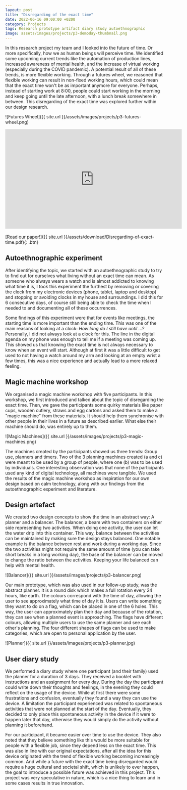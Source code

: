 ```yaml
---
layout: post
title: "Disregarding of the exact time"
date: 2022-06-16 09:00:00 +0200
category: Projects
tags: Research prototype artifact diary study autoethnographic
image: assets/images/projects/p3-demoday-thumbnail.png
---
```


In this research project my team and I looked into the future of time. Or more specifically, how we as human beings will perceive time. We identified some upcoming current trends like the automation of production lines, increased awareness of mental health, and the increase of virtual working (especially during the COVID pandemic). A potential result of all of these trends, is more flexible working. Through a futures wheel, we reasoned that flexible working can result in non-fixed working hours, which could mean that the exact time won't be as important anymore for everyone. Perhaps, instead of starting work at 8:00, people could start working in the morning and keep going until the late afternoon, with a lunch break somewhere in between. This disregarding of the exact time was explored further within our design research. 

![Futures Wheel]({{ site.url }}/assets/images/projects/p3-futures-wheel.png)

<div class="iframe-video">
<iframe width="560" height="315" src="https://www.youtube-nocookie.com/embed/NAewCEz69X4" title="YouTube video player" frameborder="0" allow="accelerometer; autoplay; clipboard-write; encrypted-media; gyroscope; picture-in-picture; web-share" allowfullscreen></iframe>
</div>

<br />
[Read our paper!]({{ site.url }}/assets/download/Disregarding-of-exact-time.pdf){: .btn}

## Autoethnographic experiment
After identifying the topic, we started with an autoethnographic study to try to find out for ourselves what living without an exact time can mean. As someone who always wears a watch and is almost addicted to knowing what time it is, I took this experiment the furthest by removing or covering the clock from my electronic devices (phone, tablet, laptop and desktop) and stopping or avoiding clocks in my house and surroundings. I did this for 6 consecutive days, of course still being able to check the time when I needed to and documenting all of these occurrences. 

Some findings of this experiment were that for events like meetings, the starting time is more important than the ending time. This was one of the main reasons of looking at a clock: *How long do I still have until ...?* Personally, I did not always look at a clock for this. The line in the digital agenda on my phone was enough to tell me if a meeting was coming up. This showed us that knowing the exact time is not always necessary to know when an event will start. Although at first it was a little difficult to get used to not having a watch around my arm and looking at an empty wrist a few times, this was a nice experience and actually lead to a more relaxed feeling. 

## Magic machine workshop
We organised a magic machine workshop with five participants. In this workshop, we first introduced and talked about the topic of disregarding the exact time. Then, we gave the participants some quirky materials like paper cups, wooden cutlery, straws and egg cartons and asked them to make a "magic machine" from these materials. It should help them synchronise with other people in their lives in a future as described earlier. What else their machine should do, was entirely up to them.

![Magic Machines]({{ site.url }}/assets/images/projects/p3-magic-machines.png)

The machines created by the participants showed us three trends: Group use, planners and timers. Two of the 3 planning machines created (a and c) were meant to be used by a group of people, where one (b) was to be used by individuals. One interesting observation was that none of the participants used any kind of digital technology, all machines were tangible. We used the results of the magic machine workshop as inspiration for our own design based on calm technology, along with our findings from the autoethnographic experiment and literature. 

## Design artefact
We created two design concepts to show the time in an abstract way: A planner and a balancer. The balancer, a beam with two containers on either side representing two activities. When doing one activity, the user can let the water drip into this container. This way, balance between the activities can be maintained by making sure the design stays balanced. One notable example is the balance between rest and work during a working day. Since the two activities might not require the same amount of time (you can take short breaks in a long working day), the base of the balancer can be moved to change the ratio between the activities. Keeping your life balanced can help with mental health. 

![Balancer]({{ site.url }}/assets/images/projects/p3-balancer.png)

Our main prototype, which was also used in our follow-up study, was the abstract planner. It is a round disk which makes a full rotation every 24 hours, like earth. The colours correspond with the time of day, allowing the user to see approximately what time of day it is. Users can write something they want to do on a flag, which can be placed in one of the 6 holes. This way, the user can approximately plan their day and because of the rotation, they can see when a planned event is approaching. The flags have different colours, allowing multiple users to use the same planner and see each other's planning. The four different shapes of flags can be used to make categories, which are open to personal application by the user.

![Planner]({{ site.url }}/assets/images/projects/p3-planner.jpg)

## User diary study
We performed a diary study where one participant (and their family) used the planner for a duration of 3 days. They received a booklet with instructions and an assignment for every day. During the day the participant could write down their thoughts and feelings, in the evening they could reflect on the usage of the device. While at first there were some frustrations and confusion, eventually they found a way they can use the device. A limitation the participant experienced was related to spontaneous activities that were not planned at the start of the day. Eventually, they decided to only place this spontaneous activity in the device if it were to happen later that day, otherwise they would simply do the activity without planning it beforehand. 

For our participant, it became easier over time to use the device. They also noted that they believe something like this would be more suitable for people with a flexible job, since they depend less on the exact time. This was also in line with our original expectations, after all the idea for this device originated with the trend of flexible working becoming increasingly common. And while a future with the exact time being disregarded would require a huge cultural and societal shift, which is unlikely to ever happen, the goal to introduce a possible future was achieved in this project. This project was very speculative in nature, which is a nice thing to learn and in some cases results in true innovation.
